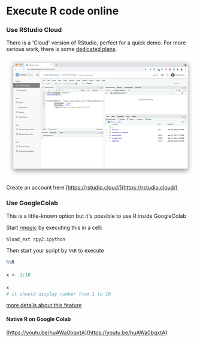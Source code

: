 # Execute R code online

### Use RStudio Cloud

There is a 'Cloud' version of RStudio, perfect for a quick demo. For more serious work, there is some [dedicated plans](https://rstudio.cloud/plans/free).

![](../.gitbook/assets/screenshot-2021-04-17-at-5.39.35-pm.png)

Create an account here [https://rstudio.cloud/](https://rstudio.cloud/)

### Use GoogleColab

This is a little-known option but it's possible to use R inside GoogleColab

Start [_rmagic_](https://rpy2.github.io/doc/latest/html/interactive.html) by executing this in a cell:

```text
%load_ext rpy2.ipython
```

Then start your script by `%%R` to execute

```r
%%R

x <- 1:10

x
# it should display number from 1 to 10
```

[more details about this feature](https://towardsdatascience.com/how-to-use-r-in-google-colab-b6e02d736497)

#### Native R on Google Colab

[https://youtu.be/huAWa0bqxtA](https://youtu.be/huAWa0bqxtA)




